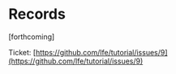 # Records

[forthcoming]

Ticket: [https://github.com/lfe/tutorial/issues/9](https://github.com/lfe/tutorial/issues/9)
